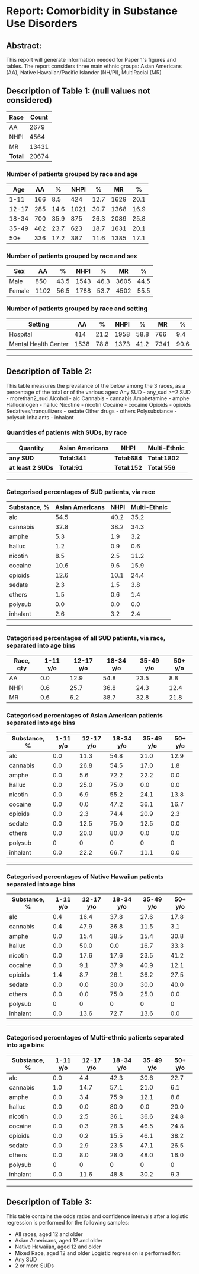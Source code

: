 # Report: Comorbidity in Substance Use Disorders
## Abstract:
This report will generate information needed for Paper 1's figures and tables.
The report considers three main ethnic groups: Asian Americans (AA), Native
Hawaiian/Pacific Islander (NH/PI), MultiRacial (MR)
## Description of Table 1: (null values not considered)

|Race     |Count          |
|---------|---------------|
|AA       |2679   |
|NHPI     |4564 |
|MR       |13431   |
|**Total**|20674|

### Number of patients grouped by race and age
|Age  |AA|%|NHPI|%|MR|%|
|-----|--|-|-----|-|--|-|
|1-11 |166|8.5|424|12.7|1629|20.1|
|12-17|285|14.6|1021|30.7|1368|16.9|
|18-34|700|35.9|875|26.3|2089|25.8|
|35-49|462|23.7|623|18.7|1631|20.1|
|50+  |336|17.2|387|11.6|1385|17.1|

### Number of patients grouped by race and sex
|Sex|AA|%|NHPI|%|MR|%|
|---|--|-|-----|-|--|-|
|Male  |850|43.5|1543|46.3|3605|44.5|
|Female|1102|56.5|1788|53.7|4502|55.5|

### Number of patients grouped by race and setting
|Setting|AA|%|NHPI|%|MR|%|
|-------|--|-|-----|-|--|-|
|Hospital            |414|21.2|1958|58.8|766|9.4|
|Mental Health Center|1538|78.8|1373|41.2|7341|90.6|
***

## Description of Table 2:
This table measures the prevalance of the below among the 3 races, as a percentage of the total or of the various ages:
Any SUD - any_sud
\>=2 SUD - morethan2_sud
Alcohol - alc
Cannabis - cannabis
Amphetamine - amphe
Hallucinogen - halluc
Nicotine - nicotin
Cocaine - cocaine
Opioids - opioids
Sedatives/tranquilizers - sedate
Other drugs - others
Polysubstance - polysub
Inhalants - inhalant

### Quantities of patients with SUDs, by race
|Quantity            |Asian Americans     |NHPI                |Multi-Ethnic        |
|--------------------|--------------------|--------------------|--------------------|
|**any SUD**|**Total:341**|**Total:684**|**Total:1802**|
|**at least 2 SUDs**|**Total:91**|**Total:152**|**Total:556**|

***
### Categorised percentages of SUD patients, via race
|Substance, %        |Asian Americans     |NHPI                |Multi-Ethnic        |
|--------------------|--------------------|--------------------|--------------------|
|alc|54.5|40.2|35.2|
|cannabis|32.8|38.2|34.3|
|amphe|5.3|1.9|3.2|
|halluc|1.2|0.9|0.6|
|nicotin|8.5|2.5|11.2|
|cocaine|10.6|9.6|15.9|
|opioids|12.6|10.1|24.4|
|sedate|2.3|1.5|3.8|
|others|1.5|0.6|1.4|
|polysub|0.0|0.0|0.0|
|inhalant|2.6|3.2|2.4|

***
### Categorised percentages of all SUD patients, via race, separated into age bins
|Race, qty           |1-11 y/o            |12-17 y/o           |18-34 y/o           |35-49 y/o           |50+ y/o             |
|--------------------|--------------------|--------------------|--------------------|--------------------|--------------------|
|AA|0.0|12.9|54.8|23.5|8.8|
|NHPI|0.6|25.7|36.8|24.3|12.4|
|MR|0.6|6.2|38.7|32.8|21.8|

### Categorised percentages of Asian American patients separated into age bins
|Substance, %        |1-11 y/o            |12-17 y/o           |18-34 y/o           |35-49 y/o           |50+ y/o             |
|--------------------|--------------------|--------------------|--------------------|--------------------|--------------------|
|alc|0.0|11.3|54.8|21.0|12.9|
|cannabis|0.0|26.8|54.5|17.0|1.8|
|amphe|0.0|5.6|72.2|22.2|0.0|
|halluc|0.0|25.0|75.0|0.0|0.0|
|nicotin|0.0|6.9|55.2|24.1|13.8|
|cocaine|0.0|0.0|47.2|36.1|16.7|
|opioids|0.0|2.3|74.4|20.9|2.3|
|sedate|0.0|12.5|75.0|12.5|0.0|
|others|0.0|20.0|80.0|0.0|0.0|
|polysub|0|0|0|0|0|
|inhalant|0.0|22.2|66.7|11.1|0.0|

***
### Categorised percentages of Native Hawaiian patients separated into age bins
|Substance, %        |1-11 y/o            |12-17 y/o           |18-34 y/o           |35-49 y/o           |50+ y/o             |
|--------------------|--------------------|--------------------|--------------------|--------------------|--------------------|
|alc|0.4|16.4|37.8|27.6|17.8|
|cannabis|0.4|47.9|36.8|11.5|3.1|
|amphe|0.0|15.4|38.5|15.4|30.8|
|halluc|0.0|50.0|0.0|16.7|33.3|
|nicotin|0.0|17.6|17.6|23.5|41.2|
|cocaine|0.0|9.1|37.9|40.9|12.1|
|opioids|1.4|8.7|26.1|36.2|27.5|
|sedate|0.0|0.0|30.0|30.0|40.0|
|others|0.0|0.0|75.0|25.0|0.0|
|polysub|0|0|0|0|0|
|inhalant|0.0|13.6|72.7|13.6|0.0|

***
### Categorised percentages of Multi-ethnic patients separated into age bins
|Substance, %        |1-11 y/o            |12-17 y/o           |18-34 y/o           |35-49 y/o           |50+ y/o             |
|--------------------|--------------------|--------------------|--------------------|--------------------|--------------------|
|alc|0.0|4.4|42.3|30.6|22.7|
|cannabis|1.0|14.7|57.1|21.0|6.1|
|amphe|0.0|3.4|75.9|12.1|8.6|
|halluc|0.0|0.0|80.0|0.0|20.0|
|nicotin|0.0|2.5|36.1|36.6|24.8|
|cocaine|0.0|0.3|28.3|46.5|24.8|
|opioids|0.0|0.2|15.5|46.1|38.2|
|sedate|0.0|2.9|23.5|47.1|26.5|
|others|0.0|8.0|28.0|48.0|16.0|
|polysub|0|0|0|0|0|
|inhalant|0.0|11.6|48.8|30.2|9.3|

***
## Description of Table 3:
This table contains the odds ratios and confidence intervals after a logistic regression is performed for the following samples:
* All races, aged 12 and older
* Asian Americans, aged 12 and older
* Native Hawaiian, aged 12 and older
* Mixed Race, aged 12 and older
Logistic regression is performed for:
* Any SUD
* 2 or more SUDs
